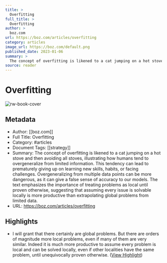 ```yaml
---
title: >
  Overfitting
full_title: >
  Overfitting
author: >
  boz.com
url: https://boz.com/articles/overfitting
category: articles
image_url: https://boz.com/default.png
published_date: 2023-01-06
summary: >
  The concept of overfitting is likened to a cat jumping on a hot stove and then avoiding all stoves, illustrating how humans tend to overgeneralize from limited information. This tendency can lead to prematurely giving up on learning new skills, habits, or facing challenges. Overgeneralizing from multiple data points can be more dangerous, as it can give a false sense of accuracy to our models. The text emphasizes the importance of treating problems as local until proven otherwise, suggesting that assuming every issue is solvable locally is more productive than extrapolating global problems from limited data.
source: reader
---
```

# Overfitting

![rw-book-cover](https://boz.com/default.png)

## Metadata
- Author: [[boz.com]]
- Full Title: Overfitting
- Category: #articles
- Document Tags: [[strategy]] 
- Summary: The concept of overfitting is likened to a cat jumping on a hot stove and then avoiding all stoves, illustrating how humans tend to overgeneralize from limited information. This tendency can lead to prematurely giving up on learning new skills, habits, or facing challenges. Overgeneralizing from multiple data points can be more dangerous, as it can give a false sense of accuracy to our models. The text emphasizes the importance of treating problems as local until proven otherwise, suggesting that assuming every issue is solvable locally is more productive than extrapolating global problems from limited data.
- URL: https://boz.com/articles/overfitting

## Highlights
- I will grant that there certainly are global problems. But there are orders of magnitude more local problems, even if many of them are very similar. Indeed it is much more productive to assume every problem is local and can be solved locally, even if other localities have the same problem, until unequivocally proven otherwise. ([View Highlight](https://read.readwise.io/read/01hq5mvmkdtpdaf17dvbpr97g0))


